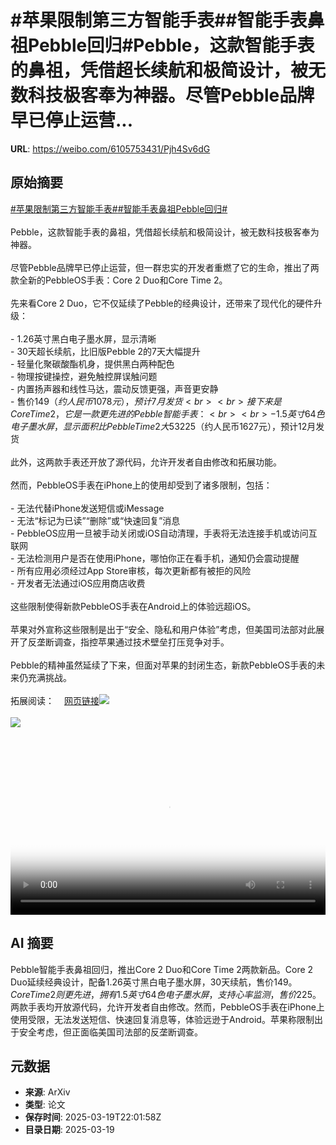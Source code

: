# #苹果限制第三方智能手表##智能手表鼻祖Pebble回归#Pebble，这款智能手表的鼻祖，凭借超长续航和极简设计，被无数科技极客奉为神器。尽管Pebble品牌早已停止运营...

**URL**: https://weibo.com/6105753431/Pjh4Sv6dG

## 原始摘要

<a href="https://m.weibo.cn/search?containerid=231522type%3D1%26t%3D10%26q%3D%23%E8%8B%B9%E6%9E%9C%E9%99%90%E5%88%B6%E7%AC%AC%E4%B8%89%E6%96%B9%E6%99%BA%E8%83%BD%E6%89%8B%E8%A1%A8%23&amp;extparam=%23%E8%8B%B9%E6%9E%9C%E9%99%90%E5%88%B6%E7%AC%AC%E4%B8%89%E6%96%B9%E6%99%BA%E8%83%BD%E6%89%8B%E8%A1%A8%23" data-hide=""><span class="surl-text">#苹果限制第三方智能手表#</span></a><a href="https://m.weibo.cn/search?containerid=231522type%3D1%26t%3D10%26q%3D%23%E6%99%BA%E8%83%BD%E6%89%8B%E8%A1%A8%E9%BC%BB%E7%A5%96Pebble%E5%9B%9E%E5%BD%92%23&amp;extparam=%23%E6%99%BA%E8%83%BD%E6%89%8B%E8%A1%A8%E9%BC%BB%E7%A5%96Pebble%E5%9B%9E%E5%BD%92%23" data-hide=""><span class="surl-text">#智能手表鼻祖Pebble回归#</span></a><br><br>Pebble，这款智能手表的鼻祖，凭借超长续航和极简设计，被无数科技极客奉为神器。<br><br>尽管Pebble品牌早已停止运营，但一群忠实的开发者重燃了它的生命，推出了两款全新的PebbleOS手表：Core 2 Duo和Core Time 2。<br><br>先来看Core 2 Duo，它不仅延续了Pebble的经典设计，还带来了现代化的硬件升级：<br><br>- 1.26英寸黑白电子墨水屏，显示清晰<br>- 30天超长续航，比旧版Pebble 2的7天大幅提升<br>- 轻量化聚碳酸酯机身，提供黑白两种配色<br>- 物理按键操控，避免触控屏误触问题<br>- 内置扬声器和线性马达，震动反馈更强，声音更安静<br>- 售价$149（约人民币1078元），预计7月发货<br><br>接下来是Core Time 2，它是一款更先进的Pebble智能手表：<br><br>- 1.5英寸64色电子墨水屏，显示面积比Pebble Time 2大53%<br>- 金属机身+触控屏，外观更精致<br>- 预计30天续航，无需频繁充电<br>- 额外支持心率监测，增加健康功能<br>- 标准22mm表带，可自由更换<br>- 售价$225（约人民币1627元），预计12月发货<br><br>此外，这两款手表还开放了源代码，允许开发者自由修改和拓展功能。<br><br>然而，PebbleOS手表在iPhone上的使用却受到了诸多限制，包括：<br><br>- 无法代替iPhone发送短信或iMessage<br>- 无法“标记为已读”“删除”或“快速回复”消息<br>- PebbleOS应用一旦被手动关闭或iOS自动清理，手表将无法连接手机或访问互联网<br>- 无法检测用户是否在使用iPhone，哪怕你正在看手机，通知仍会震动提醒<br>- 所有应用必须经过App Store审核，每次更新都有被拒的风险<br>- 开发者无法通过iOS应用商店收费<br><br>这些限制使得新款PebbleOS手表在Android上的体验远超iOS。<br><br>苹果对外宣称这些限制是出于“安全、隐私和用户体验”考虑，但美国司法部对此展开了反垄断调查，指控苹果通过技术壁垒打压竞争对手。<br><br>Pebble的精神虽然延续了下来，但面对苹果的封闭生态，新款PebbleOS手表的未来仍充满挑战。<br><br>拓展阅读：<a href="https://weibo.cn/sinaurl?u=https%3A%2F%2Fericmigi.com%2Fblog%2Fapple-restricts-pebble-from-being-awesome-with-iphones" data-hide=""><span class="url-icon"><img style="width: 1rem;height: 1rem" src="https://h5.sinaimg.cn/upload/2015/09/25/3/timeline_card_small_web_default.png" referrerpolicy="no-referrer"></span><span class="surl-text">网页链接</span></a><img style="" src="https://tvax3.sinaimg.cn/large/006Fd7o3gy1hzmc04mjl0j30zk0p4dqw.jpg" referrerpolicy="no-referrer"><br><br><img style="" src="https://tvax1.sinaimg.cn/large/006Fd7o3ly1hzmc0qbv2ij31900u075p.jpg" referrerpolicy="no-referrer"><br><br><br clear="both"><div style="clear: both"></div><video controls="controls" poster="https://tvax2.sinaimg.cn/orj480/006Fd7o3ly1hzmc0qutqij31900u075p.jpg" style="width: 100%"><source src="https://f.video.weibocdn.com/o0/dQB50x82lx08mNvli1jO010412000GI60E010.mp4?label=mp4_720p&amp;template=1080x720.25.0&amp;ori=0&amp;ps=1CwnkDw1GXwCQx&amp;Expires=1742425275&amp;ssig=0WMitJwpHK&amp;KID=unistore,video"><source src="https://f.video.weibocdn.com/o0/mIWN2TO1lx08mNvkZfss010412000jzH0E010.mp4?label=mp4_hd&amp;template=720x480.25.0&amp;ori=0&amp;ps=1CwnkDw1GXwCQx&amp;Expires=1742425275&amp;ssig=eKDi%2BnGYza&amp;KID=unistore,video"><source src="https://f.video.weibocdn.com/o0/7EvrACkGlx08mNvl2brW010412000cm30E010.mp4?label=mp4_ld&amp;template=540x360.25.0&amp;ori=0&amp;ps=1CwnkDw1GXwCQx&amp;Expires=1742425275&amp;ssig=cUn7qZRXiC&amp;KID=unistore,video"><p>视频无法显示，请前往<a href="https://video.weibo.com/show?fid=1034%3A5145938675564597" target="_blank" rel="noopener noreferrer">微博视频</a>观看。</p></video>

## AI 摘要

Pebble智能手表鼻祖回归，推出Core 2 Duo和Core Time 2两款新品。Core 2 Duo延续经典设计，配备1.26英寸黑白电子墨水屏，30天续航，售价$149。Core Time 2则更先进，拥有1.5英寸64色电子墨水屏，支持心率监测，售价$225。两款手表均开放源代码，允许开发者自由修改。然而，PebbleOS手表在iPhone上使用受限，无法发送短信、快速回复消息等，体验远逊于Android。苹果称限制出于安全考虑，但正面临美国司法部的反垄断调查。

## 元数据

- **来源**: ArXiv
- **类型**: 论文
- **保存时间**: 2025-03-19T22:01:58Z
- **目录日期**: 2025-03-19
